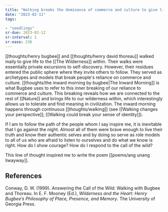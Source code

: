 ```yaml
---
title: "Walking breaks the dominance of commerce and culture to give life to wilderness"
date: "2023-02-11"
tags:

- "seedlings"
sr-due: 2023-02-12
sr-interval: 1
sr-ease: 236
---
```


[[thoughts/henry bugbee]] and [[thoughts/henry david thoreau]] walked maily to give life to the [[The Wilderness]] within. Their walks were essentially private excursions to self-discovery. However, their residues entered the public sphere where they invite others to follow. They served as archetypes and models that break people's reliance on commerce and culture. [[thoughts/the inward morning by bugbee|The Inward Morning]] is what Bugbee uses to refer to this inner breaking of our reliance to commerce and culture. This breaking reveals how we are connected to the rest of [[Nature]] and brings life to our wilderness within, which interestingly allows us to tolerate and find meaning in civilization. The inward morning happens through continuous [[thoughts/walking]] (see [[Walking changes your perspective]]; [[Walking could break your sense of identity]]).

If I am to follow the path of the people whom I say inspire me, it is inevitable that I go against the night. Almost all of them were brave enough to live their truth and know their authentic selves and by doing so serve as role models to all of us who are afraid to listen to ourselves and do what we know is right. How do I show courage? How do I respond to the call of the wild?

This line of thought inspired me to write the poem [[poems/ang unang liwayway]].

## References

Conway, D. W. (1999). Answering the Call of the Wild: Walking with Bugbee and Thoreau. In E. F. Mooney (Ed.), _Wilderness and the Heart: Henry Bugbee’s Philosophy of Place, Presence, and Memory_. The University of Georgia Press.